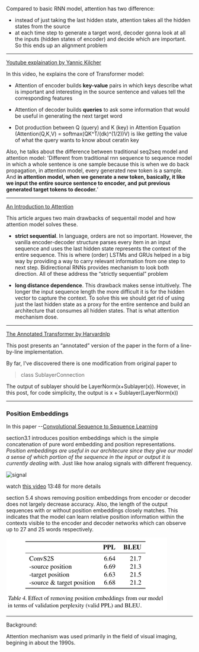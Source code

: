 Compared to basic RNN model, attention has two difference:

- instead of just taking the last hidden state, attention takes all the hidden states from the source
- at each time step to generate a target word, decoder gonna look at all the inputs (hidden states of encoder) and decide which are important. So this ends up  an alignment problem

---

[Youtube explaination by Yannic Kilcher](https://www.youtube.com/watch?v=iDulhoQ2pro)

In this video, he explains the core of Transformer model:

- Attention of encoder builds **key-value** pairs in which keys describe what is important and interesting in the source sentence and values tell the corresponding features

- Attention of decoder builds **queries** to ask some information that would be useful in generating the next target word

- Dot production between Q (query) and K (key) in Attention Equation (Attention(Q,K,V) = softmax(QK^T/(dk)^(1/2))V) is like getting the value of what the query wants to know about ceratin key

Also, he talks about the difference between traditional seq2seq model and attention model: 'Different from traditional rnn sequence to sequence model in which a whole sentence is one sample because this is when we do back propagation, in attention model, every generated new token is a sample. And **in attention model, when we generate a new token, basically, it like we input the entire source sentence to encoder, and put previous generated target tokens to decoder.**'

---

[An Introduction to Attention](https://towardsdatascience.com/an-introduction-to-attention-transformers-and-bert-part-1-da0e838c7cda)

This article argues two main drawbacks of sequentail model and how attention model solves these. 

- **strict sequential**. In language, orders are not so important. However, the vanilla encoder-decoder structure parses every item in an input sequence and uses the last hidden state represents the context of the entire sequence. This is where (order) LSTMs and GRUs helped in a big way by providing a way to carry relevant information from one step to next step. Bidirectional RNNs provides mechanism to look both direction. All of these address the “strictly sequential” problem

- **long distance dependence**. This drawback makes sense intuitively. The longer the input sequence length the more difficult it is for the hidden vector to capture the context. To solve this we should get rid of using just the last hidden state as a proxy for the entire sentence and build an architecture that consumes all hidden states. That is what attention mechanism dose.

---

[The Annotated Transformer by Harvardnlp](http://nlp.seas.harvard.edu/2018/04/03/attention.html)

This post presents an “annotated” version of the paper in the form of a line-by-line implementation. 

By far, I've discovered there is one modification from original paper to 

> class SublayerConnection

The output of sublayer should be LayerNorm(x+Sublayer(x)). However, in this post, for code simplicity, the output is x + Sublayer(LayerNorm(x))

---

### Position Embeddings 

In this paper --[Convolutional Sequence to Sequence Learning](https://arxiv.org/abs/1705.03122)

section3.1 introduces position embeddings which is the simple concatenation of pure word embedding and position representations. *Position embeddings are useful in our architecure since they give our model a sense of which portion of the sequence in the input or output it is currently dealing with.* Just like how analog signals with different frequency. 

![signal](https://www.impinj.com/media/2217/frequencies_ch3.png)

watch [this video](https://www.youtube.com/watch?v=iDulhoQ2pro) 13:48 for more details

section 5.4 shows removing position embeddings from encoder or decoder does not largely decrease accuracy. Also, the length of the output sequences with or without position embeddings closely matches. This indicates that the model can learn relative position information within the contexts visible to the encoder and decoder networks which can observe up to 27 and 25 words respectively.

<img src="image/attention-is-all-you-need-image1.png" alt="effect of removeing position embedding" style="zoom:50%;" />

---
Background:

Attention mechanism was used primarily in the field of visual imaging, begining in about the 1990s. 

